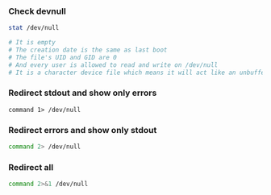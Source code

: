 ### Check devnull

```bash
stat /dev/null

# It is empty
# The creation date is the same as last boot
# The file's UID and GID are 0
# And every user is allowed to read and write on /dev/null
# It is a character device file which means it will act like an unbuffed device and can accept data streams
```

### Redirect stdout and show only errors

```basg
command 1> /dev/null
```

### Redirect errors and show only stdout

```bash
command 2> /dev/null
```

### Redirect all

```bash
command 2>&1 /dev/null
```

